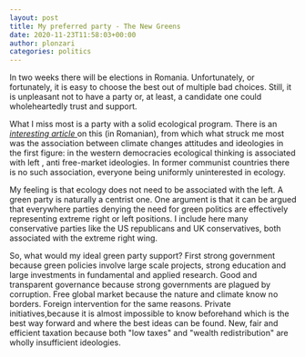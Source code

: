 ```yaml
---
layout: post
title: My preferred party - The New Greens
date: 2020-11-23T11:58:03+00:00
author: plonzari
categories: politics
---
```

In two weeks there will be elections in Romania. Unfortunately, or fortunately, it is easy to choose the best
 out of multiple bad choices. Still, it is unpleasant not to have a party or, at least, a candidate one could 
 wholeheartedly trust and support.
 
 What I miss most is a party with a solid ecological program. There is an
 <a href="https://www.edupedu.ro/cercetatorul-virgil-iordache-situatia-politicilor-de-mediu-in-programele-unor-partide-romanesti/"> 
 <em>interesting article</em> </a> on  this  (in Romanian), from which what struck me most was the association between 
 climate changes attitudes and ideologies in the first figure: in the western democracies ecological thinking 
 is associated with left , anti free-market ideologies. In former communist countries there is no such association, 
 everyone being uniformly uninterested in ecology.
 
 My feeling is that ecology does not need to be associated with the left. A green party is naturally a centrist
 one. One argument is that it can be argued that everywhere parties denying the need for green politics are 
 effectively representing extreme right or left positions. I include here many conservative parties like the
 US republicans and UK conservatives, both associated with the extreme right wing. 
 
 So, what would my ideal green party support? First strong government because green policies involve large scale 
 projects, strong education and large investments in fundamental and applied research. Good and transparent 
 governance because strong governments are plagued by corruption. Free global market because
 the nature and climate know no borders. Foreign intervention for the same reasons. 
 Private initiatives,because it is almost impossible to know beforehand which is the best way forward and where
 the best ideas can  be found.  New, fair and efficient taxation because both "low taxes" and 
 "wealth redistribution" are wholly  insufficient ideologies.